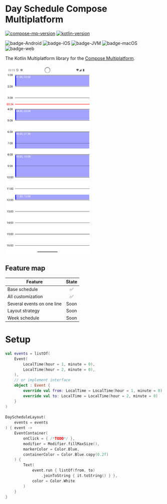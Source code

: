 # Day Schedule Compose Multiplatform

[![compose-mp-version](https://img.shields.io/badge/compose--multiplatform-1.6.10-blue)](https://github.com/JetBrains/compose-multiplatform)
[![kotlin-version](https://img.shields.io/badge/kotlin-2.0.0-blue)](https://github.com/JetBrains/kotlin)

![badge-Android](https://img.shields.io/badge/Platform-Android-brightgreen)
![badge-iOS](https://img.shields.io/badge/Platform-iOS-lightgray)
![badge-JVM](https://img.shields.io/badge/Platform-JVM-orange)
![badge-macOS](https://img.shields.io/badge/Platform-macOS-purple)
![badge-web](https://img.shields.io/badge/Platform-Web-blue)

The Kotlin Multiplatform library for the [Compose Multiplatform](https://github.com/JetBrains/compose-multiplatform).

<img src="https://github.com/kalist28/MPDaySchedule/blob/main/example/screen_1.png?raw=false" height="600" />

## Feature map
| Feature                    | State |
|----------------------------|:-----:|
| Base schedule              |   ✅   |
| All customization          |   ✅   |
| Several events on one line | Soon  |
| Layout strategy            | Soon  |
| Week schedule              | Soon  |

# Setup

```kotlin
val events = listOf(
    Event(
        LocalTime(hour = 1, minute = 0),
        LocalTime(hour = 2, minute = 0),
    ), 
    // or implement interface
    object : Event {
        override val from: LocalTime = LocalTime(hour = 1, minute = 0)
        override val to: LocalTime = LocalTime(hour = 2, minute = 0)
    }
)

DayScheduleLayout(
    events = events
) { event ->
    EventContainer(
        onClick = { /*TODO*/ },
        modifier = Modifier.fillMaxSize(),
        markerColor = Color.Blue,
        containerColor = Color.Blue.copy(0.2f)
    ) {
        Text(
            event.run { listOf(from, to)
                .joinToString { it.toString() } },
            color = Color.White
        )
    }
}
```